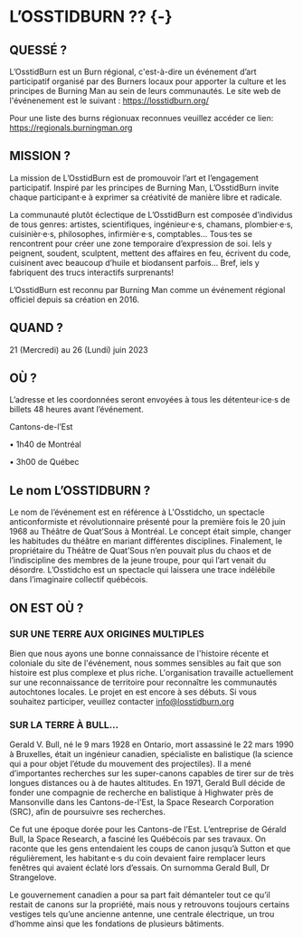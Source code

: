 # L’OSSTIDBURN ?? {-}

<h2><span>QUESSÉ ?</span></h2> 

L’OsstidBurn est un Burn régional, c'est-à-dire un événement d’art participatif organisé par des Burners locaux pour apporter la culture et les principes de Burning Man au sein de leurs communautés. Le site web de l'événenement est le suivant : https://losstidburn.org/

Pour une liste des burns régionuax reconnues veuillez accéder ce lien: https://regionals.burningman.org

<h2><span>MISSION ?</span></h2>

La mission de L’OsstidBurn est de promouvoir l’art et l’engagement participatif. Inspiré par  les principes de Burning Man, L’OsstidBurn invite chaque participant·e à exprimer sa créativité de manière libre et radicale. 

La communauté plutôt éclectique de L’OsstidBurn est composée d’individus de tous genres: artistes, scientifiques, ingénieur·e·s, chamans, plombier·e·s, cuisinièr·e·s, philosophes, infirmièr·e·s,  comptables… Tous·tes se rencontrent pour créer une zone temporaire d’expression de soi. Iels y peignent, soudent, sculptent, mettent des affaires  en feu, écrivent du code, cuisinent avec beaucoup d’huile et biodansent parfois… Bref, iels y fabriquent des trucs interactifs surprenants! 

L’OsstidBurn est reconnu par Burning Man comme un événement régional officiel depuis sa création en 2016. 

<h2><span>QUAND ?</span></h2>


21 (Mercredi) au 26 (Lundi) juin 2023


<h2><span> OÙ ? </span></h2>

L’adresse et les coordonnées seront envoyées à tous les détenteur·ice·s de billets 48 heures avant l’événement. 

Cantons-de-l’Est

• 1h40 de Montréal 

• 3h00 de Québec 

<h2><span>Le nom L’OSSTIDBURN ?</span></h2> 

Le nom de l’événement est en référence à L'Osstidcho, un spectacle anticonformiste et révolutionnaire présenté pour la première fois le 20 juin 1968 au Théâtre de Quat’Sous à Montréal. Le concept était simple, changer les habitudes du théâtre en mariant différentes disciplines. Finalement, le propriétaire du Théâtre de Quat’Sous n’en pouvait plus du chaos et de l’indiscipline des membres de la jeune troupe, pour qui l’art venait du désordre. L’Osstidcho est un spectacle qui laissera une trace indélébile dans l’imaginaire collectif québécois.

<h2><span>ON EST OÙ ?</span></h2>

<h3><span>SUR UNE TERRE AUX ORIGINES MULTIPLES</span></h3> 

Bien que nous ayons une bonne connaissance de l'histoire récente et coloniale du site de l'événement, nous sommes sensibles au fait que son histoire est plus complexe et plus riche. L'organisation travaille actuellement sur une reconnaissance de territoire pour reconnaître les communautés autochtones locales. Le projet en est encore à ses débuts. Si vous souhaitez participer, veuillez contacter info@losstidburn.org

<h3><span>SUR LA TERRE À BULL…</span></h3> 


Gerald V. Bull, né le 9 mars 1928 en Ontario, mort assassiné le 22 mars 1990 à Bruxelles, était un ingénieur canadien, spécialiste en balistique (la science qui a pour objet l’étude du mouvement des projectiles). Il a mené d’importantes recherches sur les super-canons capables de tirer sur de très longues distances ou à de hautes altitudes. En 1971, Gerald Bull décide de fonder une compagnie de recherche en balistique à Highwater près de Mansonville dans les Cantons-de-l'Est, la Space Research Corporation (SRC), afin de poursuivre ses recherches.  

Ce fut une époque dorée pour les Cantons-de l’Est. L’entreprise de Gérald Bull, la Space Research, a fasciné les Québécois par ses travaux. On raconte que les gens entendaient les coups de canon jusqu’à Sutton et que régulièrement, les habitant·e·s du coin devaient faire remplacer leurs fenêtres qui avaient éclaté lors d’essais. On surnomma Gerald Bull, Dr Strangelove. 

Le gouvernement canadien a pour sa part fait démanteler tout ce qu’il restait de canons sur la  propriété, mais nous y retrouvons toujours certains vestiges tels qu’une ancienne antenne, une centrale électrique, un trou d’homme ainsi que les fondations de plusieurs bâtiments.


